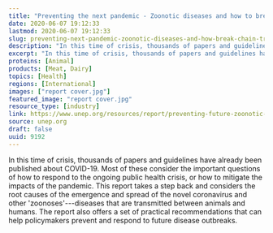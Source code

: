 ```yaml
---
title: "Preventing the next pandemic - Zoonotic diseases and how to break the chain of transmission"
date: 2020-06-07 19:12:33
lastmod: 2020-06-07 19:12:33
slug: preventing-next-pandemic-zoonotic-diseases-and-how-break-chain-transmission
description: "In this time of crisis, thousands of papers and guidelines have already been published about COVID-19. Most of these consider the important questions of how to respond to the ongoing public health crisis, or how to mitigate the impacts of the pandemic. This report takes a step back and considers the root causes of the emergence and spread of the novel coronavirus and other ‘zoonoses’—diseases that are transmitted between animals and humans. The report also offers a set of practical recommendations that can help policymakers prevent and respond to future disease outbreaks. "
excerpt: "In this time of crisis, thousands of papers and guidelines have already been published about COVID-19. Most of these consider the important questions of how to respond to the ongoing public health crisis, or how to mitigate the impacts of the pandemic. This report takes a step back and considers the root causes of the emergence and spread of the novel coronavirus and other ‘zoonoses’—diseases that are transmitted between animals and humans. The report also offers a set of practical recommendations that can help policymakers prevent and respond to future disease outbreaks. "
proteins: [Animal]
products: [Meat, Dairy]
topics: [Health]
regions: [International]
images: ["report cover.jpg"]
featured_image: "report cover.jpg"
resource_type: [industry]
link: https://www.unep.org/resources/report/preventing-future-zoonotic-disease-outbreaks-protecting-environment-animals-and
source: unep.org
draft: false
uuid: 9192
---
```

In this time of crisis, thousands of papers and guidelines have already
been published about COVID-19. Most of these consider the important
questions of how to respond to the ongoing public health crisis, or how
to mitigate the impacts of the pandemic. This report takes a step back
and considers the root causes of the emergence and spread of the novel
coronavirus and other 'zoonoses'---diseases that are transmitted between
animals and humans. The report also offers a set of practical
recommendations that can help policymakers prevent and respond to future
disease outbreaks. 
